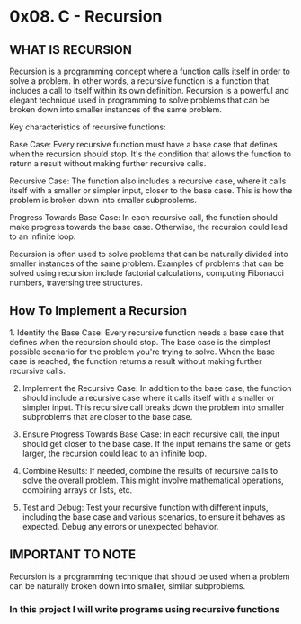 <h1>0x08. C - Recursion</h1>

<h2>WHAT IS RECURSION</h2>

Recursion is a programming concept where a function calls itself in order to solve a problem. In other words, a recursive function is a function that includes a call to itself within its own definition. Recursion is a powerful and elegant technique used in programming to solve problems that can be broken down into smaller instances of the same problem.

Key characteristics of recursive functions:

Base Case: Every recursive function must have a base case that defines when the recursion should stop. It's the condition that allows the function to return a result without making further recursive calls.

Recursive Case: The function also includes a recursive case, where it calls itself with a smaller or simpler input, closer to the base case. This is how the problem is broken down into smaller subproblems.

Progress Towards Base Case: In each recursive call, the function should make progress towards the base case. Otherwise, the recursion could lead to an infinite loop.

Recursion is often used to solve problems that can be naturally divided into smaller instances of the same problem. Examples of problems that can be solved using recursion include factorial calculations, computing Fibonacci numbers, traversing tree structures.

<h2>How To Implement a Recursion</h2>
1. Identify the Base Case: Every recursive function needs a base case that defines when the recursion should stop. The base case is the simplest possible scenario for the problem you're trying to solve. When the base case is reached, the function returns a result without making further recursive calls.

2. Implement the Recursive Case: In addition to the base case, the function should include a recursive case where it calls itself with a smaller or simpler input. This recursive call breaks down the problem into smaller subproblems that are closer to the base case.

3. Ensure Progress Towards Base Case: In each recursive call, the input should get closer to the base case. If the input remains the same or gets larger, the recursion could lead to an infinite loop.

4. Combine Results: If needed, combine the results of recursive calls to solve the overall problem. This might involve mathematical operations, combining arrays or lists, etc.

5. Test and Debug: Test your recursive function with different inputs, including the base case and various scenarios, to ensure it behaves as expected. Debug any errors or unexpected behavior.

<h2>IMPORTANT TO NOTE</h2>
Recursion is a programming technique that should be used when a problem can be naturally broken down into smaller, similar subproblems.

<h3>In this project I will write programs using recursive functions</h3>
